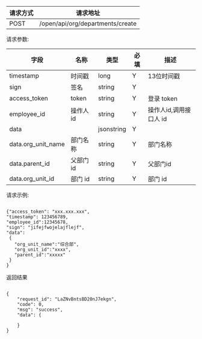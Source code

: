 请求方式|请求地址
----|---
POST|/open/api/org/departments/create


请求参数:

字段|名称|类型|必填|描述
-----|-----|----|----|----
timestamp|时间戳 |long |Y|13位时间戳
sign|签名 |string |Y|
access\_token|token | string |Y|登录 token
employee\_id| 操作人id|string |Y|操作人id,调用接口人 id
data || jsonstring |Y|
data.org\_unit\_name|部门名称|string|Y|部门名称
data.parent\_id| 父部门 id|string |Y|父部门id
data.org\_unit\_id|部门 id| string |Y|部门 id
 
 请求示例:
 ```
{"access_token": "xxx.xxx.xxx","timestamp": 123456789,"employee_id":12345678,"sign": "jifejfwojelajflejf","data": {   "org_unit_name":"综合部",   "org_unit_id":"xxxx",   "parent_id":"xxxxx" }
}
```

返回结果

```

{    "request_id": "LaZNvBntsBD20nJ7ekgn",    "code": 0,    "msg": "success",    "data": {            }}
```
